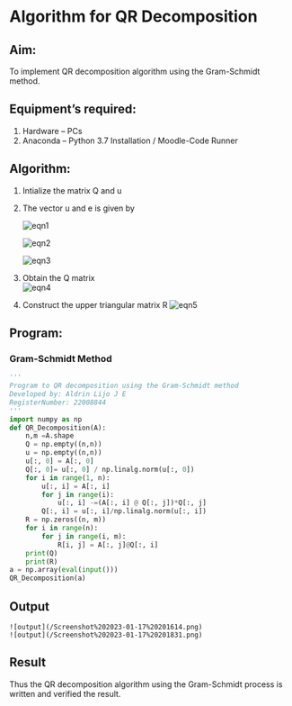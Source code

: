 # Algorithm for QR Decomposition
## Aim:
To implement QR decomposition algorithm using the Gram-Schmidt method.
## Equipment’s required:
1.	Hardware – PCs
2.	Anaconda – Python 3.7 Installation / Moodle-Code Runner
## Algorithm:
1.	Intialize the matrix Q and u
2.	The vector u and e is given by

    ![eqn1](./ex4.jpg)

    ![eqn2](./ex6.jpg)

    ![eqn3](./ex3.jpg)

3.	Obtain the Q matrix   
    ![eqn4](./ex1.jpg)
4.	Construct the upper triangular matrix R
    ![eqn5](./ex2.jpg)



## Program:
### Gram-Schmidt Method
```py
''' 
Program to QR decomposition using the Gram-Schmidt method
Developed by: Aldrin Lijo J E
RegisterNumber: 22008844
'''
import numpy as np
def QR_Decomposition(A):
    n,m =A.shape
    Q = np.empty((n,n))
    u = np.empty((n,n))
    u[:, 0] = A[:, 0]
    Q[:, 0]= u[:, 0] / np.linalg.norm(u[:, 0])
    for i in range(1, n):
        u[:, i] = A[:, i]
        for j in range(i):
            u[:, i] -=(A[:, i] @ Q[:, j])*Q[:, j]
        Q[:, i] = u[:, i]/np.linalg.norm(u[:, i])
    R = np.zeros((n, m))
    for i in range(n):
        for j in range(i, m):
            R[i, j] = A[:, j]@Q[:, i]
    print(Q)
    print(R)
a = np.array(eval(input()))
QR_Decomposition(a)
```

## Output
```
![output](/Screenshot%202023-01-17%20201614.png)
![output](/Screenshot%202023-01-17%20201831.png)
```

## Result
Thus the QR decomposition algorithm using the Gram-Schmidt process is written and verified the result.